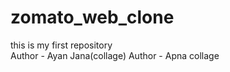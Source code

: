 # zomato_web_clone
this is my first repository
<br>
Author - Ayan Jana(collage)
Author - Apna collage

